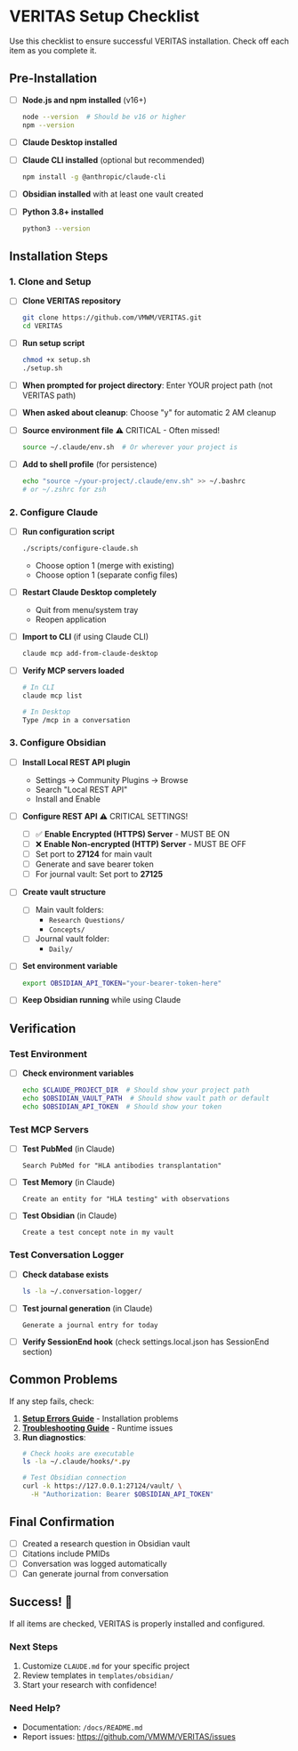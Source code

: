 # VERITAS Setup Checklist

Use this checklist to ensure successful VERITAS installation. Check off each item as you complete it.

## Pre-Installation

- [ ] **Node.js and npm installed** (v16+)
  ```bash
  node --version  # Should be v16 or higher
  npm --version
  ```

- [ ] **Claude Desktop installed**
- [ ] **Claude CLI installed** (optional but recommended)
  ```bash
  npm install -g @anthropic/claude-cli
  ```

- [ ] **Obsidian installed** with at least one vault created
- [ ] **Python 3.8+ installed**
  ```bash
  python3 --version
  ```

## Installation Steps

### 1. Clone and Setup

- [ ] **Clone VERITAS repository**
  ```bash
  git clone https://github.com/VMWM/VERITAS.git
  cd VERITAS
  ```

- [ ] **Run setup script**
  ```bash
  chmod +x setup.sh
  ./setup.sh
  ```

- [ ] **When prompted for project directory**: Enter YOUR project path (not VERITAS path)

- [ ] **When asked about cleanup**: Choose "y" for automatic 2 AM cleanup

- [ ] **Source environment file** ⚠️ CRITICAL - Often missed!
  ```bash
  source ~/.claude/env.sh  # Or wherever your project is
  ```

- [ ] **Add to shell profile** (for persistence)
  ```bash
  echo "source ~/your-project/.claude/env.sh" >> ~/.bashrc
  # or ~/.zshrc for zsh
  ```

### 2. Configure Claude

- [ ] **Run configuration script**
  ```bash
  ./scripts/configure-claude.sh
  ```
  - Choose option 1 (merge with existing)
  - Choose option 1 (separate config files)

- [ ] **Restart Claude Desktop completely**
  - Quit from menu/system tray
  - Reopen application

- [ ] **Import to CLI** (if using Claude CLI)
  ```bash
  claude mcp add-from-claude-desktop
  ```

- [ ] **Verify MCP servers loaded**
  ```bash
  # In CLI
  claude mcp list
  
  # In Desktop
  Type /mcp in a conversation
  ```

### 3. Configure Obsidian

- [ ] **Install Local REST API plugin**
  - Settings → Community Plugins → Browse
  - Search "Local REST API"
  - Install and Enable

- [ ] **Configure REST API** ⚠️ CRITICAL SETTINGS!
  - [ ] ✅ **Enable Encrypted (HTTPS) Server** - MUST BE ON
  - [ ] ❌ **Enable Non-encrypted (HTTP) Server** - MUST BE OFF
  - [ ] Set port to **27124** for main vault
  - [ ] Generate and save bearer token
  - [ ] For journal vault: Set port to **27125**

- [ ] **Create vault structure**
  - [ ] Main vault folders:
    - `Research Questions/`
    - `Concepts/`
  - [ ] Journal vault folder:
    - `Daily/`

- [ ] **Set environment variable**
  ```bash
  export OBSIDIAN_API_TOKEN="your-bearer-token-here"
  ```

- [ ] **Keep Obsidian running** while using Claude

## Verification

### Test Environment

- [ ] **Check environment variables**
  ```bash
  echo $CLAUDE_PROJECT_DIR  # Should show your project path
  echo $OBSIDIAN_VAULT_PATH  # Should show vault path or default
  echo $OBSIDIAN_API_TOKEN  # Should show your token
  ```

### Test MCP Servers

- [ ] **Test PubMed** (in Claude)
  ```
  Search PubMed for "HLA antibodies transplantation"
  ```

- [ ] **Test Memory** (in Claude)
  ```
  Create an entity for "HLA testing" with observations
  ```

- [ ] **Test Obsidian** (in Claude)
  ```
  Create a test concept note in my vault
  ```

### Test Conversation Logger

- [ ] **Check database exists**
  ```bash
  ls -la ~/.conversation-logger/
  ```

- [ ] **Test journal generation** (in Claude)
  ```
  Generate a journal entry for today
  ```

- [ ] **Verify SessionEnd hook** (check settings.local.json has SessionEnd section)

## Common Problems

If any step fails, check:

1. **[Setup Errors Guide](docs/user/SETUP_ERRORS.md)** - Installation problems
2. **[Troubleshooting Guide](docs/user/TROUBLESHOOTING.md)** - Runtime issues
3. **Run diagnostics**:
   ```bash
   # Check hooks are executable
   ls -la ~/.claude/hooks/*.py
   
   # Test Obsidian connection
   curl -k https://127.0.0.1:27124/vault/ \
     -H "Authorization: Bearer $OBSIDIAN_API_TOKEN"
   ```

## Final Confirmation

- [ ] Created a research question in Obsidian vault
- [ ] Citations include PMIDs
- [ ] Conversation was logged automatically
- [ ] Can generate journal from conversation

## Success! 🎉

If all items are checked, VERITAS is properly installed and configured.

### Next Steps
1. Customize `CLAUDE.md` for your specific project
2. Review templates in `templates/obsidian/`
3. Start your research with confidence!

### Need Help?
- Documentation: `/docs/README.md`
- Report issues: https://github.com/VMWM/VERITAS/issues